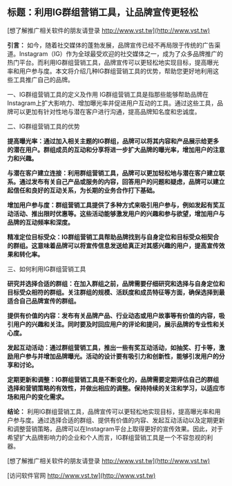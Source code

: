 ## **标题：利用IG群组营销工具，让品牌宣传更轻松**

[想了解推广相关软件的朋友请登录 http://www.vst.tw](http://www.vst.tw)

**引言：**
如今，随着社交媒体的蓬勃发展，品牌宣传已经不再局限于传统的广告渠道。Instagram（IG）作为全球最受欢迎的社交媒体之一，成为了众多品牌推广的热门平台。而利用IG群组营销工具，品牌宣传可以更轻松地实现目标，提高曝光率和用户参与度。本文将介绍几种IG群组营销工具的优势，帮助您更好地利用这些工具推广自己的品牌。

一、IG群组营销工具的定义及作用
IG群组营销工具是指那些能够帮助品牌在Instagram上扩大影响力、增加曝光率并促进用户互动的工具。通过这些工具，品牌可以更加有针对性地与潜在客户进行沟通，提高品牌知名度和忠诚度。

二、IG群组营销工具的优势

**提高曝光率：通过加入相关主题的IG群组，品牌可以将其内容和产品展示给更多的潜在用户。群组成员的互动和分享将进一步扩大品牌的曝光率，增加用户的注意力和兴趣。**

**与潜在客户建立连接：利用群组营销工具，品牌可以更加轻松地与潜在客户建立联系。通过发布有关自己产品或服务的内容，回答用户的问题和疑虑，品牌可以建立起信任和良好的互动关系，为长期的业务合作打下基础。**

**增加用户参与度：群组营销工具提供了多种方式来吸引用户参与，例如发起有奖互动活动、推出限时优惠等。这些活动能够激发用户的兴趣和参与欲望，增加用户与品牌的互动频率和深度。**

**精准定位目标受众：IG群组营销工具帮助品牌找到与自身定位和目标受众相契合的群组。这意味着品牌可以将宣传信息发送给真正对其感兴趣的用户，提高宣传效果和转化率。**

三、如何利用IG群组营销工具

**研究并选择合适的群组：在加入群组之前，品牌需要仔细研究和选择与自身定位和目标受众相符的群组。关注群组的规模、活跃度和成员特征等方面，确保选择到最适合自己品牌宣传的群组。**

**提供有价值的内容：发布有关品牌产品、行业动态或用户故事等有价值的内容，吸引用户的兴趣和关注。同时要及时回应用户的评论和提问，展示品牌的专业性和关心度。**

**发起互动活动：通过群组营销工具，推出一些有奖互动活动，如抽奖、打卡等，激励用户参与并增加品牌曝光。活动的设计要有吸引力和创新性，能够引发用户的分享和讨论。**

**定期更新和调整：IG群组营销工具是不断变化的，品牌需要定期评估自己的群组选择和营销策略的有效性，并做出相应的调整。保持持续的关注和学习，以适应市场和用户的变化需求。**

**结论：**
利用IG群组营销工具，品牌宣传可以更轻松地实现目标，提高曝光率和用户参与度。通过选择合适的群组、提供有价值的内容、发起互动活动以及定期更新和调整营销策略，品牌可以在Instagram平台上取得更好的宣传效果。因此，对于希望扩大品牌影响力的企业和个人而言，IG群组营销工具是一个不容忽视的利器。

[想了解推广相关软件的朋友请登录 http://www.vst.tw](http://www.vst.tw)


[访问软件官网 http://www.vst.tw](http://www.vst.tw)
